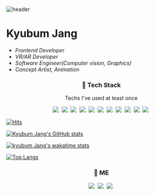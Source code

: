 ![header](https://capsule-render.vercel.app/api?type=Slice&color=auto&height=300&section=header&text=Lawrence%20Jang&fontColor=000&fontSize=90&animation=fadeIn) 

# Kyubum Jang
- _Frontend Developer_
- _VR/AR Developer_
- _Software Engineer(Computer vision, Graphics)_
- _Concept Artist, Animation_


<h3 align="center"> 🌱 Tech Stack </h3>
<p align="center"> Techs I've used at least once </p>
<p align="center">
<img src="https://img.shields.io/badge/C++-00599C?style=flat-square&logo=C%2B%2B&logoColor=white"/></a>&nbsp 
<img src="https://img.shields.io/badge/Python-3766AB?style=flat-square&logo=Python&logoColor=white"/></a>&nbsp 
<img src="https://img.shields.io/badge/HTML5-E34F26?style=flat-square&logo=HTML5&logoColor=white"/></a>&nbsp 
<img src="https://img.shields.io/badge/JavaScript-F7DF1E?style=flat-square&logo=Javascript&logoColor=white"/></a>&nbsp 
<img src="https://img.shields.io/badge/TypeScript-3178C6?style=flat-square&logo=TypeScript&logoColor=white"/></a>&nbsp 
<img src="hhttps://img.shields.io/badge/React-61DAFB?style=flat-square&logo=React&logoColor=white"/></a>&nbsp 
<img src="https://img.shields.io/badge/styled_components-DB7093?style=flat-square&logo=styled-components&logoColor=white"/></a>&nbsp 
<img src="https://img.shields.io/badge/Node.js-339933?style=flat-square&logo=Node.js&logoColor=white"/></a>&nbsp 
<img src="https://img.shields.io/badge/MySQL-4479A1?style=flat-square&logo=MySQL&logoColor=white"/></a>&nbsp 
<img src="https://img.shields.io/badge/MongoDB-47A248?style=flat-square&logo=MongoDB&logoColor=white"/></a>&nbsp 
<img src="https://img.shields.io/badge/aws-232F3E?style=flat-square&logo=Amazon-AWS&logoColor=white"/></a>&nbsp 


[![Hits](https://hits.seeyoufarm.com/api/count/incr/badge.svg?url=https%3A%2F%2Fgithub.com%2FKyubumJang&count_bg=%23B5C3C8&title_bg=%2398B4BE&icon=&icon_color=%23000000&title=Hits&edge_flat=false)](https://hits.seeyoufarm.com)

[![Kyubum Jang's GitHub stats](https://github-readme-stats.vercel.app/api?username=KyubumJang&hide=prs&count_private=true&show_icons=true&theme=dracula)](https://github.com/kyubumJang)

[![kyubum Jang's wakatime stats](https://github-readme-stats.vercel.app/api/wakatime?username=KyubumJang)](https://github-readme-stats.vercel.app/api/wakatime?username=KyubumJang)

[![Top Langs](https://github-readme-stats.vercel.app/api/top-langs/?username=kyubumJang&exclude_repo=2016104158,2015100592,2019103219,ARMYCODING,hub,android_makingApp&layout=compact)](https://github.com/KyubumJang)



<h3 align="center"> 💬 ME </h3>
<p align="center">
<a href="https://velog.io/@jkb2221"><img src="https://img.shields.io/badge/Tech_Blog-11B48A?style=flat-square&logo=Vimeo&logoColor=white&link=https://velog.io/@jkb2221"/></a>&nbsp <a href="https://www.instagram.com/kyubum_j/"><img src="https://img.shields.io/badge/Instagram-E4405F?style=flat-square&logo=Instagram&logoColor=white&link=https://www.instagram.com/kyubum_j/"/></a>&nbsp   <a href="https://mail.google.com/mail/u/1/?tab=km#inbox"><img src="https://img.shields.io/badge/Gmail-EA4335?style=flat-square&logo=Gmail&logoColor=white&link=https://mail.google.com/mail/u/1/?tab=km#inbox"/></a>&nbsp 


<!--
**KyubumJang/KyubumJang** is a ✨ _special_ ✨ repository because its `README.md` (this file) appears on your GitHub profile.

Here are some ideas to get you started:

- 🔭 I’m currently working on ...
- 🌱 I’m currently learning ...
- 👯 I’m looking to collaborate on ...
- 🤔 I’m looking for help with ...
- 💬 Ask me about ...
- 📫 How to reach me: ...
- 😄 Pronouns: ...
- ⚡ Fun fact: ...

[![Readme Card](https://github-readme-stats.vercel.app/api/pin/?username=KyubumJang&repo=Daehan_Tech)](https://github.com/KyubumJang/Daehan_Tech)

[![Readme Card](https://github-readme-stats.vercel.app/api/pin/?username=KyubumJang&repo=rwrw-web)](https://github.com/KyubumJang/rwrw-web)

[![kyubum Jang's wakatime stats](https://github-readme-stats.vercel.app/api/wakatime?username=kyubumJang)](https://github.com/KyubumJang)

  * 나란히 두고 싶을 때
<a href="https://github-readme-stats.vercel.app/api/top-langs/?username=kyubumJang&exclude_repo=2016104158,2015100592,2019103219,ARMYCODING,hub,android_makingApp&layout=compact">
  <img align="center" src="https://github-readme-stats.vercel.app/api/top-langs/?username=kyubumJang&exclude_repo=2016104158,2015100592,2019103219,ARMYCODING,hub,android_makingApp&layout=compact" />
</a>

<a href="https://github-readme-stats.vercel.app/api/wakatime?username=KyubumJang">
  <img align="center" src="https://github-readme-stats.vercel.app/api/wakatime?username=KyubumJang" />
</a>

Test Wakatime
-->
